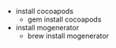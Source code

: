 
- install cocoapods
    - gem install cocoapods
- install mogenerator
    - brew install mogenerator
